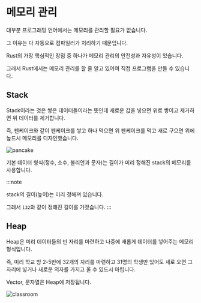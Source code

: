 # 메모리 관리

대부분 프로그래밍 언어에서는 메모리를 관리할 필요가 없습니다.

그 이유는 다 자동으로 컴파일러가 처리하기 때문입니다.

Rust의 가장 핵심적인 장점 중 하나가 메모리 관리의 안전성과 자유성이 있습니다.

그래서 Rust에서는 메모리 관리를 할 줄 알고 있어여 직접 프로그램을 만들 수 있습니다.

## Stack

Stack이라는 것은 쌓은 데이터들이라는 뜻인데 새로운 값을 넣으면 위로 쌓이고 제거하면 위 데이터를 제거합니다.

즉, 펜케이크와 같이 펜케이크를 쌓고 하나 먹으면 위 펜케이크를 먹고 새로 구으면 위에 높드시 메모리를 디자인했습니다.

![pancake](https://i.guim.co.uk/img/static/sys-images/Guardian/Pix/pictures/2013/11/8/1383936392609/a-pile-of-pancakes-008.jpg?width=620&quality=85&fit=max&s=1363eeeefb4ddab1ddd428e7857c9b14)

기본 데이터 형식(정수, 소수, 불리언과 문자)는 길이가 미리 정해진 stack의 메모리를 사용합니다.

:::note

stack의 길이(높이)는 미리 정해져 있습니다.

그래서 `i32`와 같이 정해진 길이를 가졌습니다.
:::

## Heap

Heap은 미리 데이터들의 빈 자리를 마련하고 나중에 새롭게 데이터를 넣어주는 메모리 형식입니다.

즉, 미리 학교 방 2-5반에 32개의 자리를 마련하고 31명의 학생만 있어도 새로 오면 그 자리에 넣거나 새로운 의자를 가지고 울 수 있드시 마립니다.

Vector, 문자열은 Heap에 저장됩니다.

![classroom](https://www.gannett-cdn.com/-mm-/f97bc5d4a093a763cbc7692b56c01785829755dc/c=0-27-1000-592/local/-/media/2018/02/13/DetroitNews/DetroitNews/636541223334677459-classroom2.jpg?width=1000&height=500&fit=crop&format=pjpg&auto=webp)
